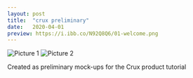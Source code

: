 ```yaml
---
layout: post
title:  "crux preliminary"
date:   2020-04-01 
preview: https://i.ibb.co/N92Q8Q6/01-welcome.png
---
```


![Picture 1](https://i.ibb.co/YcBYzY7/01-welcome.png)
![Picture 2](https://i.ibb.co/r388Z6r/02-items.png)

Created as preliminary mock-ups for the Crux product tutorial


